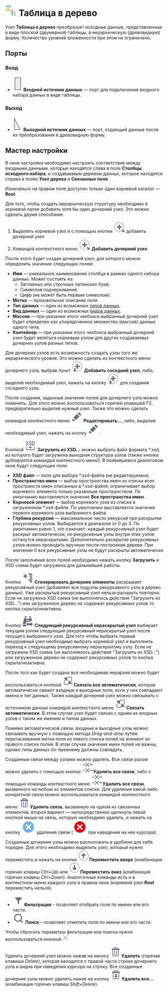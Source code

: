 # ![ ](../../images/icons/components/data-to-tree_default.svg) Таблица в дерево

Узел **Таблица в дерево** преобразует исходные данные, представленные в виде плоской (двумерной) таблицы, в иерархическую (древовидную) форму. Количество уровней вложенности при этом не ограничено.

## Порты

### Вход

* ![Входной источник данных](../../images/icons/app/node/ports/inputs/table_inactive.svg) **Входной источник данных** — порт для подключения входного набора данных в виде таблицы.

### Выход

* ![Выходной источник данных](../../images/icons/app/node/ports/outputs/tree_inactive.svg) **Выходной источник данных** — порт, отдающий данные после их преобразования в древовидную форму.

## Мастер настройки

В окне настройки необходимо настроить соответствие между входными данными, которые находятся слева в поле **Столбцы исходного набора**, и создаваемым деревом данных, которое находится справа в полях **Узел дерева** и **Связанные поля**.

Изначально на правом поле доступен только один корневой каталог — **Root**.

Для того, чтобы создать иерархическую структуру необходимо в корневой папке добавить хотя бы один дочерний узел. Это можно сделать двумя способами:

1. Выделить корневой узел и с помощью кнопки ![Добавить дочерний узел](../../images/icons/wizards/datatree/add-child_default.svg) добавить дочерний узел
2. Командой контекстного меню ![Добавить дочерний узел](../../images/icons/wizards/datatree/add-child_default.svg) **Добавить дочерний узел**.

После этого будет создан дочерний узел, для которого можно определить значение следующих полей:

* **Имя** — уникальное наименование столбца в рамках одного набора данных. Может состоять из:
  * Заглавных или строчных латинских букв;
  * Символов подчеркивания;
  * Цифр (не может быть первым символом).
* **Метка** — произвольное описание поля.
* **Тип данных** — один из возможных [типов данных](./../../data/datatype.md).
* **Вид данных** — один из возможных [видов данных](./../../data/datakind.md).
* **Массив** — при указании этого чекбокса выбранный дочерний узел будет определен как упорядоченное множество (массив) данных одного типа.
* **Контейнер** — при указании этого чекбокса выбранный дочерний узел будет являться корневым узлом для других создаваемых дочерних узлов разных типов.

Для дочерних узлов есть возможность создать узлы того же иерархического уровня. Это можно сделать из контекстного меню дочернего узла, выбрав пункт ![Добавить соседний узел](../../images/icons/wizards/datatree/add-neighbor_default.svg) **Добавить соседний узел**, либо, выделив необходимый узел, нажать на кнопку ![Добавить соседний узел](../../images/icons/wizards/datatree/add-neighbor_default.svg) для создания соседнего узла.

После создания, заданные значения полей для дочернего узла можно поменять. Для этого можно воспользоваться горячей клавишей *F2*, предварительно выделив нужный узел. Также это можно сделать командой контекстного меню ![Редактировать...](../../images/icons/toolbar-controls/edit_default.svg) **Редактировать...**, либо, выделив необходимый узел, нажать на кнопку ![Редактировать...](../../images/icons/toolbar-controls/edit_default.svg).

Кнопкой ![Загрузить из XSD...](../../images/icons/toolbar-controls/import-from-xsd_default.svg) **Загрузить из XSD...** можно выбрать файл формата *.xsd, из которого будет загружена выходная структура узлов (также кнопка дублируется командой контекстного меню). В появившемся диалоговом окне будут следующие поля:

* **XSD файл** — поле для выбора *.xsd-файла (не редактируемое).
* **Пространство имен** — выбор пространства имен из списка всех пространств имен описанных в *.xsd-файле, ограничивает выбор корневого элемента только указанным пространством. По умолчанию выставляется значение **Все пространства имен**.
* **Корневой элемент** — выбор корневого узла из списка в загруженном *.xsd-файле. По умолчанию выставляется значение первого корневого узла выбранного файла.
* **Глубина рекурсии** — максимальное число рекурсий при раскрытии рекурсивных узлов. Выбирается в диапазоне от 0 до 3. По  умолчанию равно 1, что означает: каждый рекурсивный узел будет раскрыт автоматически, но рекурсивные узлы внутри этих узлов останутся нераскрытыми. Дополнительно раскрытие рекурсивных узлов можно проводить вручную после построения дерева. При значении 0 все рекурсивные узлы не будут раскрыты автоматически

После заполнения всех полей необходимо нажать кнопку **Загрузить** и XSD схема будет загружена для дальнейшей работы.

Кнопка ![Сгенерировать дочерние элементы](../../images/icons/toolbar-controls/open-all_default.svg) **Сгенерировать дочерние элементы** раскрывает рекурсивный узел (добавляет все подузлы рекурсивного узла в дерево данных). Уже раскрытый рекурсивный узел нельзя раскрыть повторно. Если не загружена XSD схема (не выполнялось действие "Загрузить из XSD...") или загруженное дерево не содержит рекурсивных узлов то кнопка скрыта/неактивна.

Кнопка ![Следующий рекурсивный нераскрытый узел](../../images/icons/toolbar-controls/find-next_default.svg) **Следующий рекурсивный нераскрытый узел** выбирает текущим узлом следующий рекурсивный нераскрытый узел после текущего выбранного узла. Для того чтобы выбрать первый рекурсивный узел необходимо выбрать корневой узел и выполнить переход к следующему рекурсивному нераскрытому узлу. Если не загружена XSD схема (не выполнялось действие "Загрузить из XSD...") или загруженное дерево не содержит рекурсивных узлов то кнопка скрыта/неактивна.

После того как будет создана вся необходимая иерархия можно будет воспользоваться кнопкой ![Связать все автоматически](../../images/icons/toolbar-controls/auto-connect_default.svg)**Связать все автоматически**, которая автоматически свяжет входные и выходные поля, если у них совпадают имена и тип данных. Также каждый дочерний узел можно связывать с источником данных командой контекстного меню ![Связать автоматически](../../images/icons/toolbar-controls/auto-connect_default.svg)**Связать автоматически**. В этом случае узел будет связан с одним их входных узлов с таким же именем и типом данных.

Помимо автоматической связи, входные и выходные узлы можно связывать вручную с помощью метода *Drag-and-drop* путем перетаскивания метки поля из левого списка полей на элемент из правого списка полей. В этом случае значения имен полей не важны, однако типы данных по-прежнему должны совпадать.

Созданные связи между узлами можно удалять. Все связи разом можно удалить с помощью кнопки  ![Удалить все связи](../../images/icons/toolbar-controls/remove-all-links_default.svg)**Удалить все связи**, либо с помощью команды контекстного меню  ![Удалить все связи](../../images/icons/toolbar-controls/remove-all-links_default.svg)**Удалить все связи**, вызванного на любом из элементов списке. Для удаления какой-либо конкретной связи можно воспользоваться командой контекстного меню ![Удалить связь](../../images/icons/toolbar-controls/delete_default.svg)**Удалить связь**, вызванную на одном из связанных элементов. второй вариант — непосредственно щелкнуть левой кнопкой мыши на связь, которую необходимо удалить, и нажать на кнопку ![Удалить связь](../../images/icons/link-grid/remove-link_selected.svg) удаления связи (![Удалить связь](../../images/icons/link-grid/remove-link_hover.svg) при наведении на нее курсора).

Созданные дочерние узлы можно расположить в удобном для себя порядке. Для этого необходимо выделить узел, который нужно переместить и нажать на кнопки ![Переместить вверх](../../images/icons/toolbar-controls/moveup_default.svg)**Переместить вверх** (комбинация горячих клавиш *Ctrl+Up*) или ![Переместить вниз](../../images/icons/toolbar-controls/movedown_default.svg)**Переместить вниз** (комбинация горячих клавиш *Ctrl+Down*). Аналогичные команды есть и в контекстном меню каждого узла в правом окне (корневой узел **Root** переместить нельзя).

* ![Фильтрация](../../images/icons/toolbar-controls/filter_default.svg)**Фильтрация** – позволяет отобрать поля по имени или его части.
* ![Поиск](../../images/icons/toolbar-controls/zoom_default.svg) **Поиск** – позволяет отметить поля по имени или его части.

Чтобы сбросить параметры фильтрации или поиска нужно воспользоваться кнопкой ![Очистить](../../images/icons/filterdata/filterdata-delete_hover_10x10.svg)

Удалить дочерний узел можно нажав на иконку ![Удалить](../../images/icons/toolbar-controls/delete_default.svg)**Удалить** (горячая клавиша *Delete*), которая находится с правой части строки дочернего узла и видна при наведении курсора на строку. Все созданные дочерние узлы можно удалить нажав на кнопку ![Удалит все...](../../images/icons/toolbar-controls/delete-all_default.svg)**Удалить все...** (комбинация горячих клавиш *Shift+Delete*).
